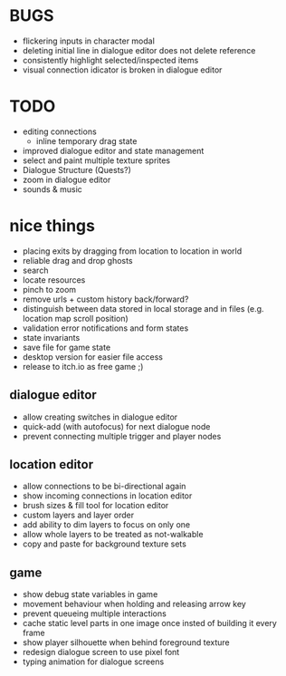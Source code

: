 # BUGS
- flickering inputs in character modal
- deleting initial line in dialogue editor does not delete reference
- consistently highlight selected/inspected items
- visual connection idicator is broken in dialogue editor

# TODO
- editing connections
  - inline temporary drag state
- improved dialogue editor and state management
- select and paint multiple texture sprites
- Dialogue Structure (Quests?)
- zoom in dialogue editor
- sounds & music

# nice things
- placing exits by dragging from location to location in world
- reliable drag and drop ghosts
- search
- locate resources
- pinch to zoom
- remove urls + custom history back/forward?
- distinguish between data stored in local storage and in files (e.g. location map scroll position)
- validation error notifications and form states
- state invariants
- save file for game state
- desktop version for easier file access
- release to itch.io as free game ;)

## dialogue editor
- allow creating switches in dialogue editor
- quick-add (with autofocus) for next dialogue node
- prevent connecting multiple trigger and player nodes

## location editor
- allow connections to be bi-directional again
- show incoming connections in location editor
- brush sizes & fill tool for location editor
- custom layers and layer order
- add ability to dim layers to focus on only one
- allow whole layers to be treated as not-walkable
- copy and paste for background texture sets

## game
- show debug state variables in game
- movement behaviour when holding and releasing arrow key
- prevent queueing multiple interactions
- cache static level parts in one image once insted of building it every frame
- show player silhouette when behind foreground texture
- redesign dialogue screen to use pixel font
- typing animation for dialogue screens
